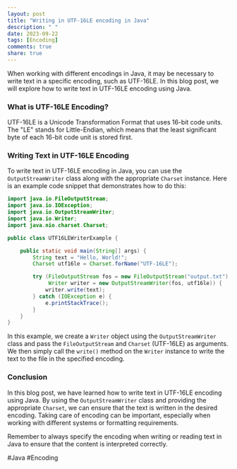 ```yaml
---
layout: post
title: "Writing in UTF-16LE encoding in Java"
description: " "
date: 2023-09-22
tags: [Encoding]
comments: true
share: true
---
```


When working with different encodings in Java, it may be necessary to write text in a specific encoding, such as UTF-16LE. In this blog post, we will explore how to write text in UTF-16LE encoding using Java.

### What is UTF-16LE Encoding?

UTF-16LE is a Unicode Transformation Format that uses 16-bit code units. The "LE" stands for Little-Endian, which means that the least significant byte of each 16-bit code unit is stored first.

### Writing Text in UTF-16LE Encoding

To write text in UTF-16LE encoding in Java, you can use the `OutputStreamWriter` class along with the appropriate `Charset` instance. Here is an example code snippet that demonstrates how to do this:

```java
import java.io.FileOutputStream;
import java.io.IOException;
import java.io.OutputStreamWriter;
import java.io.Writer;
import java.nio.charset.Charset;

public class UTF16LEWriterExample {

    public static void main(String[] args) {
        String text = "Hello, World!";
        Charset utf16le = Charset.forName("UTF-16LE");

        try (FileOutputStream fos = new FileOutputStream("output.txt");
             Writer writer = new OutputStreamWriter(fos, utf16le)) {
            writer.write(text);
        } catch (IOException e) {
            e.printStackTrace();
        }
    }
}
```

In this example, we create a `Writer` object using the `OutputStreamWriter` class and pass the `FileOutputStream` and `Charset` (UTF-16LE) as arguments. We then simply call the `write()` method on the `Writer` instance to write the text to the file in the specified encoding.

### Conclusion

In this blog post, we have learned how to write text in UTF-16LE encoding using Java. By using the `OutputStreamWriter` class and providing the appropriate `Charset`, we can ensure that the text is written in the desired encoding. Taking care of encoding can be important, especially when working with different systems or formatting requirements.

Remember to always specify the encoding when writing or reading text in Java to ensure that the content is interpreted correctly. 

#Java #Encoding